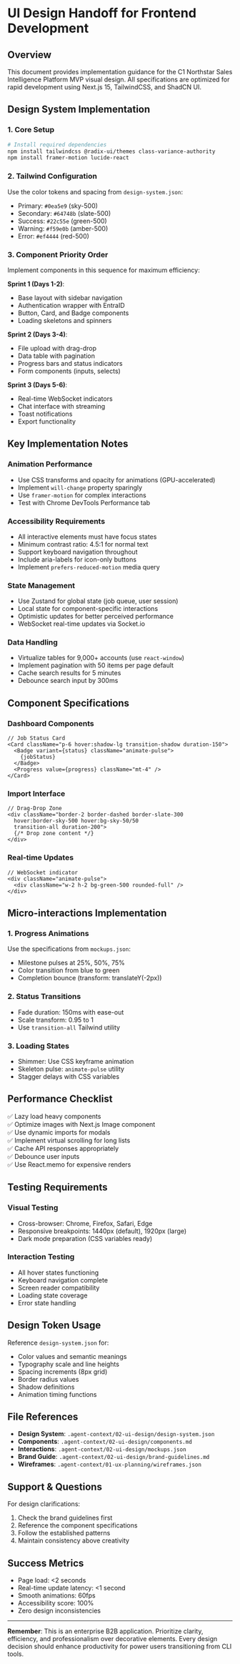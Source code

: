 # UI Design Handoff for Frontend Development

## Overview
This document provides implementation guidance for the C1 Northstar Sales Intelligence Platform MVP visual design. All specifications are optimized for rapid development using Next.js 15, TailwindCSS, and ShadCN UI.

## Design System Implementation

### 1. Core Setup
```bash
# Install required dependencies
npm install tailwindcss @radix-ui/themes class-variance-authority
npm install framer-motion lucide-react
```

### 2. Tailwind Configuration
Use the color tokens and spacing from `design-system.json`:
- Primary: `#0ea5e9` (sky-500)
- Secondary: `#64748b` (slate-500)
- Success: `#22c55e` (green-500)
- Warning: `#f59e0b` (amber-500)
- Error: `#ef4444` (red-500)

### 3. Component Priority Order
Implement components in this sequence for maximum efficiency:

**Sprint 1 (Days 1-2)**:
- Base layout with sidebar navigation
- Authentication wrapper with EntraID
- Button, Card, and Badge components
- Loading skeletons and spinners

**Sprint 2 (Days 3-4)**:
- File upload with drag-drop
- Data table with pagination
- Progress bars and status indicators
- Form components (inputs, selects)

**Sprint 3 (Days 5-6)**:
- Real-time WebSocket indicators
- Chat interface with streaming
- Toast notifications
- Export functionality

## Key Implementation Notes

### Animation Performance
- Use CSS transforms and opacity for animations (GPU-accelerated)
- Implement `will-change` property sparingly
- Use `framer-motion` for complex interactions
- Test with Chrome DevTools Performance tab

### Accessibility Requirements
- All interactive elements must have focus states
- Minimum contrast ratio: 4.5:1 for normal text
- Support keyboard navigation throughout
- Include aria-labels for icon-only buttons
- Implement `prefers-reduced-motion` media query

### State Management
- Use Zustand for global state (job queue, user session)
- Local state for component-specific interactions
- Optimistic updates for better perceived performance
- WebSocket real-time updates via Socket.io

### Data Handling
- Virtualize tables for 9,000+ accounts (use `react-window`)
- Implement pagination with 50 items per page default
- Cache search results for 5 minutes
- Debounce search input by 300ms

## Component Specifications

### Dashboard Components
```tsx
// Job Status Card
<Card className="p-6 hover:shadow-lg transition-shadow duration-150">
  <Badge variant={status} className="animate-pulse">
    {jobStatus}
  </Badge>
  <Progress value={progress} className="mt-4" />
</Card>
```

### Import Interface
```tsx
// Drag-Drop Zone
<div className="border-2 border-dashed border-slate-300 
  hover:border-sky-500 hover:bg-sky-50/50 
  transition-all duration-200">
  {/* Drop zone content */}
</div>
```

### Real-time Updates
```tsx
// WebSocket indicator
<div className="animate-pulse">
  <div className="w-2 h-2 bg-green-500 rounded-full" />
</div>
```

## Micro-interactions Implementation

### 1. Progress Animations
Use the specifications from `mockups.json`:
- Milestone pulses at 25%, 50%, 75%
- Color transition from blue to green
- Completion bounce (transform: translateY(-2px))

### 2. Status Transitions
- Fade duration: 150ms with ease-out
- Scale transform: 0.95 to 1
- Use `transition-all` Tailwind utility

### 3. Loading States
- Shimmer: Use CSS keyframe animation
- Skeleton pulse: `animate-pulse` utility
- Stagger delays with CSS variables

## Performance Checklist

✅ Lazy load heavy components  
✅ Optimize images with Next.js Image component  
✅ Use dynamic imports for modals  
✅ Implement virtual scrolling for long lists  
✅ Cache API responses appropriately  
✅ Debounce user inputs  
✅ Use React.memo for expensive renders  

## Testing Requirements

### Visual Testing
- Cross-browser: Chrome, Firefox, Safari, Edge
- Responsive breakpoints: 1440px (default), 1920px (large)
- Dark mode preparation (CSS variables ready)

### Interaction Testing
- All hover states functioning
- Keyboard navigation complete
- Screen reader compatibility
- Loading state coverage
- Error state handling

## Design Token Usage

Reference `design-system.json` for:
- Color values and semantic meanings
- Typography scale and line heights
- Spacing increments (8px grid)
- Border radius values
- Shadow definitions
- Animation timing functions

## File References

- **Design System**: `.agent-context/02-ui-design/design-system.json`
- **Components**: `.agent-context/02-ui-design/components.md`
- **Interactions**: `.agent-context/02-ui-design/mockups.json`
- **Brand Guide**: `.agent-context/02-ui-design/brand-guidelines.md`
- **Wireframes**: `.agent-context/01-ux-planning/wireframes.json`

## Support & Questions

For design clarifications:
1. Check the brand guidelines first
2. Reference the component specifications
3. Follow the established patterns
4. Maintain consistency above creativity

## Success Metrics

- Page load: <2 seconds
- Real-time update latency: <1 second
- Smooth animations: 60fps
- Accessibility score: 100%
- Zero design inconsistencies

---

**Remember**: This is an enterprise B2B application. Prioritize clarity, efficiency, and professionalism over decorative elements. Every design decision should enhance productivity for power users transitioning from CLI tools.